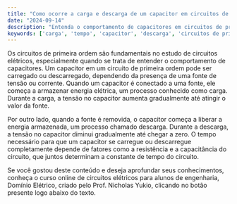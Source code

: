 ```yaml
---
title: "Como ocorre a carga e descarga de um capacitor em circuitos de primeira ordem?"
date: "2024-09-14"
description: "Entenda o comportamento de capacitores em circuitos de primeira ordem e como eles se carregam e descarregam ao longo do tempo."
keywords: ['carga', 'tempo', 'capacitor', 'descarga', 'circuitos de primeira ordem']
---
```


Os circuitos de primeira ordem são fundamentais no estudo de circuitos elétricos, especialmente quando se trata de entender o comportamento de capacitores. Um capacitor em um circuito de primeira ordem pode ser carregado ou descarregado, dependendo da presença de uma fonte de tensão ou corrente. Quando um capacitor é conectado a uma fonte, ele começa a armazenar energia elétrica, um processo conhecido como carga. Durante a carga, a tensão no capacitor aumenta gradualmente até atingir o valor da fonte.

Por outro lado, quando a fonte é removida, o capacitor começa a liberar a energia armazenada, um processo chamado descarga. Durante a descarga, a tensão no capacitor diminui gradualmente até chegar a zero. O tempo necessário para que um capacitor se carregue ou descarregue completamente depende de fatores como a resistência e a capacitância do circuito, que juntos determinam a constante de tempo do circuito.

Se você gostou deste conteúdo e deseja aprofundar seus conhecimentos, conheça o curso online de circuitos elétricos para alunos de engenharia, Domínio Elétrico, criado pelo Prof. Nicholas Yukio, clicando no botão presente logo abaixo do texto.